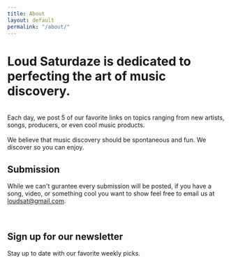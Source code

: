 ```yaml
---
title: About
layout: default
permalink: "/about/"
---
```


# Loud Saturdaze is dedicated to perfecting the art of music discovery.
<br/>
Each day, we post 5 of our favorite links on topics ranging from new artists, songs, producers, or even cool music products.
<br/><br/>
We believe that music discovery should be spontaneous and fun. We discover so you can enjoy.

<br/>

## Submission
While we can't gurantee every submission will be posted, if you have a song, video, or something cool you want to show feel free to email us at loudsat@gmail.com.

<br/>

## Sign up for our newsletter
Stay up to date with our favorite weekly picks.

